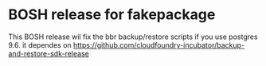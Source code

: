 # BOSH release for fakepackage

This BOSH release wil fix the bbr backup/restore scripts if you use postgres 9.6.
it dependes on https://github.com/cloudfoundry-incubator/backup-and-restore-sdk-release
